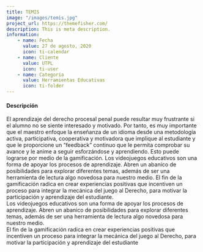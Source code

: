 ```yaml
---
title: TEMIS
image: "/images/temis.jpg"
project_url: https://themefisher.com/
description: This is meta description.
information:
    - name: Fecha
      value: 27 de agosto, 2020
      icon: ti-calendar
    - name: Cliente
      value: UTPL
      icon: ti-user
    - name: Categoría
      value: Herramientas Educativas
      icon: ti-folder
---
```

#### Descripción

El aprendizaje del derecho procesal penal puede resultar muy frustrante si el alumno no se siente interesado y motivado. Por tanto, es muy importante que el maestro enfoque la enseñanza de un idioma desde una metodología activa, participativa, cooperativa y motivadora que implique al estudiante y que le proporcione un “feedback” continuo que le permita comprobar su avance y le anime a seguir esforzándose y aprendiendo. Esto puede lograrse por medio de la gamificación. Los videojuegos educativos son una forma de apoyar los procesos de aprendizaje. Abren un abanico de posibilidades para explorar diferentes temas, además de ser una herramienta de lectura algo novedosa para nuestro medio. El fin de la gamificación radica en crear experiencias positivas que incentiven un proceso para integrar la mecánica del juego al Derecho, para motivar la participación y aprendizaje del estudiante.  
Los videojuegos educativos son una forma de apoyar los procesos de aprendizaje. Abren un abanico de posibilidades para explorar diferentes temas, además de ser una herramienta de lectura algo novedosa para nuestro medio.  
El fin de la gamificación radica en crear experiencias positivas que incentiven un proceso para integrar la mecánica del juego al Derecho, para motivar la participación y aprendizaje del estudiante